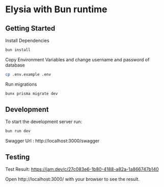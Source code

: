 # Elysia with Bun runtime

## Getting Started
Install Dependencies
```bash
bun install
```

Copy Environment Variables and change username and password of database
```bash
cp .env.example .env
```

Run migrations
```bash
bunx prisma migrate dev
```

## Development
To start the development server run:
```bash
bun run dev
```

Swagger Url : http://localhost:3000/swagger

## Testing
Test Result: https://jam.dev/c/27c083e6-1b80-4188-a82a-1a866747b140

Open http://localhost:3000/ with your browser to see the result.